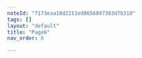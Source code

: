 ```yaml
---
noteId: "7173eaa18d2211ed8656897383d7b310"
tags: []
layout: "default"
title: "Page6"
nav_order: 6

---
```


